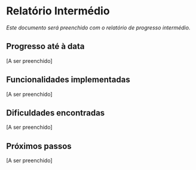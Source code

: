 # Relatório Intermédio

*Este documento será preenchido com o relatório de progresso intermédio.*

## Progresso até à data

[A ser preenchido]

## Funcionalidades implementadas

[A ser preenchido]

## Dificuldades encontradas

[A ser preenchido]

## Próximos passos

[A ser preenchido]